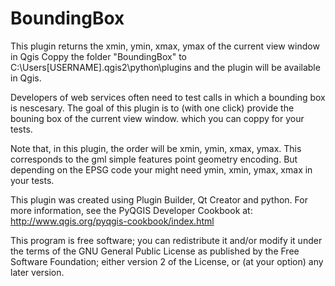 # BoundingBox
This plugin returns the xmin, ymin, xmax, ymax of the current view window in Qgis
Coppy the folder "BoundingBox" to C:\Users\[USERNAME]\.qgis2\python\plugins and the plugin will be available in Qgis. 

Developers of web services often need to test calls in which a bounding box is nescesary. The goal of this plugin is to (with one click) provide the bouning box of the current view window. which you can coppy for your tests. 

Note that, in this plugin, the order will be xmin, ymin, xmax, ymax. This corresponds to the gml simple features point geometry encoding. But depending on the EPSG code your might need ymin, xmin, ymax, xmax in your tests. 

This plugin was created using Plugin Builder, Qt Creator and python. 
For more information, see the PyQGIS Developer Cookbook at:
http://www.qgis.org/pyqgis-cookbook/index.html

This program is free software; you can redistribute it and/or modify it under the terms of the GNU General Public License as published by the Free Software Foundation; either version 2 of the License, or (at your option) any later version.